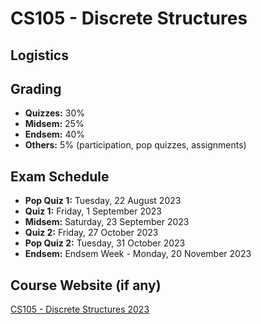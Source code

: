 # CS105 - Discrete Structures

## Logistics

## Grading

- **Quizzes:** 30%
- **Midsem:** 25%
- **Endsem:** 40%
- **Others:** 5% (participation, pop quizzes, assignments)

## Exam Schedule

- **Pop Quiz 1:** Tuesday, 22 August 2023
- **Quiz 1:** Friday, 1 September 2023
- **Midsem:** Saturday, 23 September 2023
- **Quiz 2:** Friday, 27 October 2023
- **Pop Quiz 2:** Tuesday, 31 October 2023
- **Endsem:** Endsem Week - Monday, 20 November 2023

## Course Website (if any)

[CS105 - Discrete Structures 2023](https://www.cse.iitb.ac.in/~akshayss/courses/cs105-2023/cs105-2023.html)
